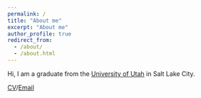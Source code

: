 ```yaml
---
permalink: /
title: "About me"
excerpt: "About me"
author_profile: true
redirect_from: 
  - /about/
  - /about.html
---
```




Hi, I am a graduate from the  [University of Utah](https://www.utah.edu/) in Salt Lake City. 

[CV](/assets/Di_Zhou_Resume.pdf)/[Email](mailto:u1346557@utah.edu)
